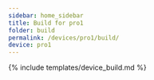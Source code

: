 ```yaml
---
sidebar: home_sidebar
title: Build for pro1
folder: build
permalink: /devices/pro1/build/
device: pro1
---
```

{% include templates/device_build.md %}
